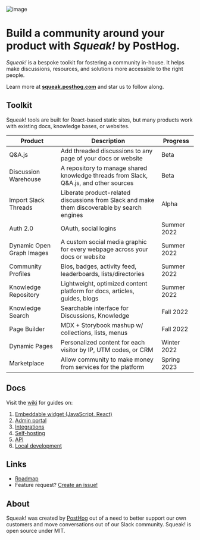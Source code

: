 ![image](https://user-images.githubusercontent.com/154479/165955293-4e576fef-cd9a-4fc8-853f-22f195f8a7a2.png)

# Build a community around your product with _Squeak!_ by PostHog.

_Squeak!_ is a bespoke toolkit for fostering a community in-house. It helps make discussions, resources, and solutions more accessible to the right people.

Learn more at [**squeak.posthog.com**](https://squeak.posthog.com) and star us to follow along.

## Toolkit

Squeak! tools are built for React-based static sites, but many products work with existing docs, knowledge bases, or websites.


| **Product**               | **Description**                                                                              | **Progress** |
|---------------------------|----------------------------------------------------------------------------------------------|--------------|
| Q&A.js                    | Add threaded discussions to any page of your docs or website                                 | Beta         |
| Discussion Warehouse      | A repository to manage shared knowledge threads from Slack, Q&A.js, and other sources        | Beta         |
| Import Slack Threads      | Liberate product-related discussions from Slack and make them discoverable by search engines | Alpha        |
| Auth 2.0                  | OAuth, social logins                                                                         | Summer 2022  |
| Dynamic Open Graph Images | A custom social media graphic for every webpage across your docs or website                  | Summer 2022  |
| Community Profiles        | Bios, badges, activity feed, leaderboards, lists/directories                                 | Summer 2022  |
| Knowledge Repository      | Lightweight, optimized content platform for docs, articles, guides, blogs                    | Summer 2022  |
| Knowledge Search          | Searchable interface for Discussions, Knowledge                                              | Fall 2022    |
| Page Builder              | MDX + Storybook mashup w/ collections, lists, menus                                          | Fall 2022    |
| Dynamic Pages             | Personalized content for each visitor by IP, UTM codes, or CRM                               | Winter 2022  |
| Marketplace               | Allow community to make money from services for the platform                                 | Spring 2023  |


## Docs

Visit the [wiki](https://github.com/PostHog/squeak/wiki) for guides on:

1. [Embeddable widget (JavaScript, React)](https://github.com/PostHog/squeak/wiki/Embeddable-widget-(JS,-React))
1. [Admin portal](https://github.com/PostHog/squeak/wiki/admin-portal)
1. [Integrations](https://github.com/PostHog/squeak/wiki/integrations)
1. [Self-hosting](https://github.com/PostHog/squeak/wiki/self-hosting)
1. [API](https://github.com/PostHog/squeak/wiki/api)
1. [Local development](https://github.com/PostHog/squeak/wiki/local-development)

## Links

- [Roadmap](https://github.com/orgs/PostHog/projects/40)
- Feature request? [Create an issue!](https://github.com/PostHog/squeak/issues)

## About

Squeak! was created by [PostHog](https://posthog.com) out of a need to better support our own customers and move conversations out of our Slack community. Squeak! is open source under MIT.
